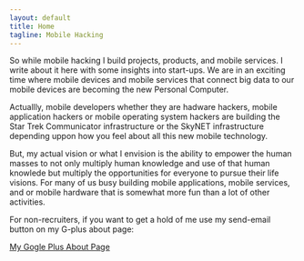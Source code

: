 ```yaml
---
layout: default
title: Home
tagline: Mobile Hacking
---
```



So while mobile hacking I build projects, products, and mobile services. I write about it here with some
insights into start-ups. We are in an exciting time where mobile devices and mobile services that connect
big data to our mobile devices are becoming the new Personal Computer.

Actuallly, mobile developers whether they are hadware hackers, mobile application hackers or 
mobile operating system hackers are building the Star Trek Communicator infrastructure or the 
SkyNET infrastructure depending uppon how you feel about all this new mobile technology.

But, my actual vision or what I envision is the ability to empower the human masses to not only 
multiply human knowledge and use of that human knowlede but multiply the opportunities for
everyone to pursue their life visions.  For many of us busy building mobile applications, mobile services, 
and or mobile hardware that is somewhat more fun than a lot of other activities.

For non-recruiters, if you want to get a hold of me use my send-email button on my G-plus about page:

<a href="https://plus.google.com/u/0/114301140286672625486/about" target="_blank">My Gogle Plus About Page</a>


